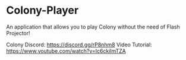 # Colony-Player
An application that allows you to play Colony without the need of Flash Projector!

Colony Discord: https://discord.gg/rP8nhm8
Video Tutorial: https://www.youtube.com/watch?v=Ic6ckilmTZA
